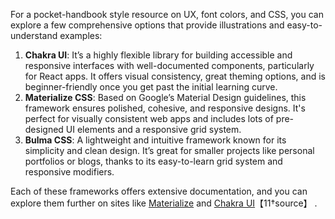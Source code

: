 For a pocket-handbook style resource on UX, font colors, and CSS, you can explore a few comprehensive options that provide illustrations and easy-to-understand examples:

1. **Chakra UI**: It’s a highly flexible library for building accessible and responsive interfaces with well-documented components, particularly for React apps. It offers visual consistency, great theming options, and is beginner-friendly once you get past the initial learning curve.
2. **Materialize CSS**: Based on Google’s Material Design guidelines, this framework ensures polished, cohesive, and responsive designs. It's perfect for visually consistent web apps and includes lots of pre-designed UI elements and a responsive grid system.
3. **Bulma CSS**: A lightweight and intuitive framework known for its simplicity and clean design. It’s great for smaller projects like personal portfolios or blogs, thanks to its easy-to-learn grid system and responsive modifiers.

Each of these frameworks offers extensive documentation, and you can explore them further on sites like [Materialize](https://materializecss.com) and [Chakra UI](https://chakra-ui.com)【11†source】 .
